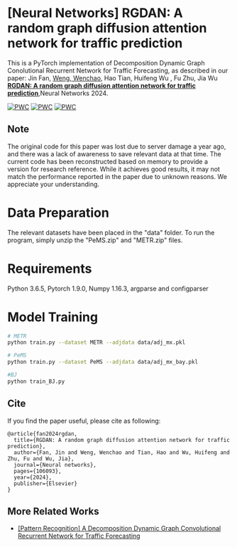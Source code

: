 # [Neural Networks] RGDAN: A random graph diffusion attention network for traffic prediction  

This is a PyTorch implementation of Decomposition Dynamic Graph Conolutional Recurrent Network for Traffic Forecasting, as described in our paper: Jin Fan, [Weng, Wenchao](https://github.com/wengwenchao123/RGDAN/), Hao Tian, Huifeng Wu , Fu Zhu, Jia Wu **[RGDAN: A random graph diffusion attention network for traffic prediction](https://doi.org/10.1016/j.neunet.2023.106093)**,Neural Networks 2024.

[![PWC](https://img.shields.io/endpoint.svg?url=https://paperswithcode.com/badge/rgdan-a-random-graph-diffusion-attention/traffic-prediction-on-metr-la)](https://paperswithcode.com/sota/traffic-prediction-on-metr-la?p=rgdan-a-random-graph-diffusion-attention)
[![PWC](https://img.shields.io/endpoint.svg?url=https://paperswithcode.com/badge/rgdan-a-random-graph-diffusion-attention/traffic-prediction-on-pems-bay)](https://paperswithcode.com/sota/traffic-prediction-on-pems-bay?p=rgdan-a-random-graph-diffusion-attention)
[![PWC](https://img.shields.io/endpoint.svg?url=https://paperswithcode.com/badge/rgdan-a-random-graph-diffusion-attention/traffic-prediction-on-ne-bj)](https://paperswithcode.com/sota/traffic-prediction-on-ne-bj?p=rgdan-a-random-graph-diffusion-attention)
## Note
The original code for this paper was lost due to server damage a year ago, and there was a lack of awareness to save relevant data at that time. The current code has been reconstructed based on memory to provide a version for research reference. While it achieves good results, it may not match the performance reported in the paper due to unknown reasons. We appreciate your understanding.

# Data Preparation

The relevant datasets have been placed in the "data" folder. To run the program, simply unzip the "PeMS.zip" and "METR.zip" files.

# Requirements

Python 3.6.5, Pytorch 1.9.0, Numpy 1.16.3, argparse and configparser

# Model Training

```bash
# METR
python train.py --dataset METR --adjdata data/adj_mx.pkl

# PeMS
python train.py --dataset PeMS --adjdata data/adj_mx_bay.pkl

#BJ
python train_BJ.py 
```


## Cite

If you find the paper useful, please cite as following:

```
@article{fan2024rgdan,
  title={RGDAN: A random graph diffusion attention network for traffic prediction},
  author={Fan, Jin and Weng, Wenchao and Tian, Hao and Wu, Huifeng and Zhu, Fu and Wu, Jia},
  journal={Neural networks},
  pages={106093},
  year={2024},
  publisher={Elsevier}
}
```

## More Related Works

- [[Pattern Recognition] A Decomposition Dynamic Graph Convolutional Recurrent Network for Traffic Forecasting](https://www.sciencedirect.com/science/article/pii/S0031320323003710)
